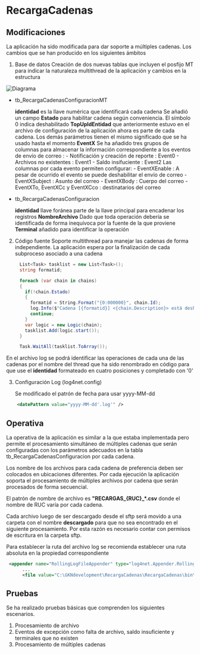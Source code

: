 
# RecargaCadenas

## Modificaciones

La aplicación ha sido modificada para dar soporte a múltiples cadenas. Los cambios que se han producido en los siguientes ámbitos

1. Base de datos
	Creación de dos nuevas tablas que incluyen el posfijo MT para indicar la naturaleza multithread de la aplicación y cambios en la estructura

![Diagrama](https://iili.io/HX4kP3v.md.png)

- tb_RecargaCadenasConfiguracionMT

	**identidad** es la llave numérica que identificará cada cadena
	Se añadió un campo **Estado** para habilitar cadena según conveniencia. El símbolo 0 indica deshabilitado
	**TopUpIdEntidad** que anteriormente estuvo en el archivo de configuración de la aplicación ahora es parte de cada cadena.
	Los demás parámetros tienen el mismo significado que se ha usado hasta el momento
	**EventX** Se ha añadido tres grupos de columnas para almacenar la información correspondiente a los eventos de envío de correo : 
		- Notificación y creación de reporte : Event0
		- Archivos no existentes : Event1
		- Saldo insifuciente : Event2
	Las columnas por cada evento permiten configurar:
		- EventXEnable : A pesar de ocurrido el evento se puede deshabilitar el envío de correo
		- EventXSubject : Asunto del correo
		- EventXBody : Cuerpo del correo
		- EventXTo, EventXCc y EventXCco : destinatarios del correo
	
- tb_RecargaCadenasConfiguracion
	
	**identidad** llave foránea parte de  la llave principal para encadenar los registros
	**NombreArchivo** Dado que toda operación debería se identificada de forma inequívoca por la fuente de la que proviene
	**Terminal** añadido para identificar la operación  
	

2.  Código fuente
Soporte multithread para manejar las cadenas de forma independiente. La aplicación espera por la finalización de cada subproceso asociado a una cadena

```C#
     List<Task> tasklist = new List<Task>();
     string formatid;

     foreach (var chain in chains)
     {
       if(!chain.Estado)
       {
         formatid = String.Format("{0:000000}", chain.Id);
         log.Info($"Cadena [{formatid}] <{chain.Description}> está deshablitada");
         continue;
       }
       var logic = new Logic(chain);
       tasklist.Add(logic.start());
     }

     Task.WaitAll(tasklist.ToArray());
```

En el archivo log se podrá identificar las operaciones de cada una de las cadenas por el nombre del thread que ha sido renombrado en código para que use el **identidad** formateado en cuatro posiciones y completado con '0' 

3. Configuración Log (log4net.config)

	Se modificado el patrón de fecha para usar yyyy-MM-dd

```xml
	<datePattern value="yyyy-MM-dd'.log'" />
```

## Operativa

La operativa de la aplicación es similar a la que estaba implementada pero permite el procesamiento simultáneo de múltiples cadenas que serán configuradas con los parámetros adecuados en la tabla tb_RecargaCadenasConfiguracion por cada cadena.

Los nombre de los archivos para cada cadena de preferencia deben ser colocados en ubicaciones diferentes. Por cada ejecución la aplicación soporta el procesamiento de múltiples archivos por cadena que serán procesados de forma secuencial.

El patrón de nombre de archivo es **"RECARGAS_{RUC}_*.csv** donde el nombre de RUC varía por cada cadena.

Cada archivo luego de ser descargado desde el sftp será movido a una carpeta con el nombre **descargado** para que no sea encontrado en el siguiente procesamiento. Por esta razón es necesario contar con permisos de escritura en la carpeta sftp.

Para establecer la ruta del archivo log se recomienda establecer una ruta absoluta en la propiedad correspondiente

```xml
 <appender name="RollingLogFileAppender" type="log4net.Appender.RollingFileAppender">
      ...
      <file value="C:\GKNdevelopment\RecargaCadenas\RecargaCadenas\bin\Release\netcoreapp3.1\log\" />
```
## Pruebas

Se ha realizado pruebas básicas que comprenden los siguientes escenarios.

1. Procesamiento de archivo
2. Eventos de excepción como falta de archivo, saldo insuficiente y terminales que no existen
3. Procesamiento de múltiples cadenas
